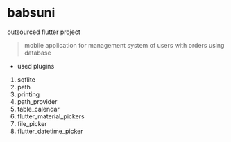 # babsuni

outsourced flutter project

>  mobile application for management system of users with orders using database

- used plugins
1. sqflite
2. path
3. printing
4. path_provider
5. table_calendar
6. flutter_material_pickers
7. file_picker
8. flutter_datetime_picker
